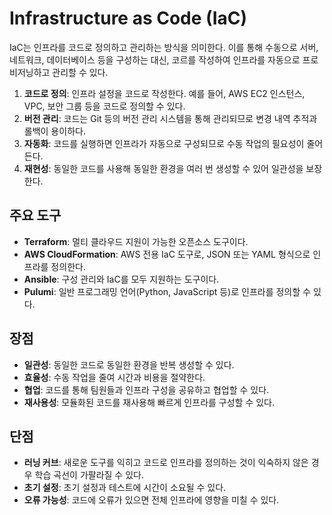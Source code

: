 # Infrastructure as Code (IaC)

IaC는 인프라를 코드로 정의하고 관리하는 방식을 의미한다. 이를 통해 수동으로 서버, 네트워크, 데이터베이스 등을 구성하는 대신, 코르를 작성하여 인프라를 자동으로 프로비저닝하고 관리할 수 있다.

1. **코드로 정의**: 인프라 설정을 코드로 작성한다. 예를 들어, AWS EC2 인스턴스, VPC, 보안 그룹 등을 코드로 정의할 수 있다.
2. **버전 관리**: 코드는 Git 등의 버전 관리 시스템을 통해 관리되므로 변경 내역 추적과 롤백이 용이하다.
3. **자동화**: 코드를 실행하면 인프라가 자동으로 구성되므로 수동 작업의 필요성이 줄어든다.
4. **재현성**: 동일한 코드를 사용해 동일한 환경을 여러 번 생성할 수 있어 일관성을 보장한다.

## 주요 도구

- **Terraform**: 멀티 클라우드 지원이 가능한 오픈소스 도구이다.
- **AWS CloudFormation**: AWS 전용 IaC 도구로, JSON 또는 YAML 형식으로 인프라를 정의한다.
- **Ansible**: 구성 관리와 IaC를 모두 지원하는 도구이다.
- **Pulumi**: 일반 프로그래밍 언어(Python, JavaScript 등)로 인프라를 정의할 수 있다.

## 장점

- **일관성**: 동일한 코드로 동일한 환경을 반복 생성할 수 있다.
- **효율성**: 수동 작업을 줄여 시간과 비용을 절약한다.
- **협업**: 코드를 통해 팀원들과 인프라 구성을 공유하고 협업할 수 있다.
- **재사용성**: 모듈화된 코드를 재사용해 빠르게 인프라를 구성할 수 있다.

## 단점

- **러닝 커브**: 새로운 도구를 익히고 코드로 인프라를 정의하는 것이 익숙하지 않은 경우 학습 곡선이 가팔라질 수 있다.
- **초기 설정**: 초기 설정과 테스트에 시간이 소요될 수 있다.
- **오류 가능성**: 코드에 오류가 있으면 전체 인프라에 영향을 미칠 수 있다.


